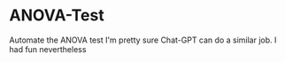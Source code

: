# ANOVA-Test
Automate the ANOVA test
I'm pretty sure Chat-GPT can do a similar job. I had fun nevertheless

